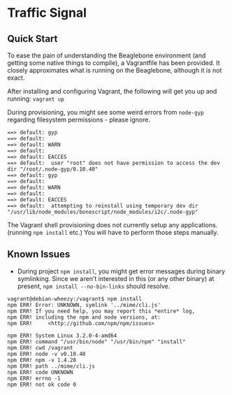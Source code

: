 # Traffic Signal

## Quick Start

To ease the pain of understanding the Beaglebone environment (and getting some native things to compile), a Vagrantfile has been provided. It closely approximates what is running on the Beaglebone, although it is not exact.

After installing and configuring Vagrant, the following will get you up and running:
`vagrant up`

During provisioning, you might see some weird errors from `node-gyp` regarding filesystem permissions - please ignore.

```
==> default: gyp
==> default:
==> default: WARN
==> default:
==> default: EACCES
==> default:  user "root" does not have permission to access the dev dir "/root/.node-gyp/0.10.40"
==> default: gyp
==> default:
==> default: WARN
==> default:
==> default: EACCES
==> default:  attempting to reinstall using temporary dev dir "/usr/lib/node_modules/bonescript/node_modules/i2c/.node-gyp"
```

The Vagrant shell provisioning does not currently setup any applications. (running `npm install` etc.) You will have to perform those steps manually.

## Known Issues

- During project `npm install`, you might get error messages during binary symlinking. Since we aren't interested in this (or any other binary) at present, `npm install --no-bin-links` should resolve.

```
vagrant@debian-wheezy:/vagrant$ npm install
npm ERR! Error: UNKNOWN, symlink '../mime/cli.js'
npm ERR! If you need help, you may report this *entire* log,
npm ERR! including the npm and node versions, at:
npm ERR!     <http://github.com/npm/npm/issues>

npm ERR! System Linux 3.2.0-4-amd64
npm ERR! command "/usr/bin/node" "/usr/bin/npm" "install"
npm ERR! cwd /vagrant
npm ERR! node -v v0.10.40
npm ERR! npm -v 1.4.28
npm ERR! path ../mime/cli.js
npm ERR! code UNKNOWN
npm ERR! errno -1
npm ERR! not ok code 0
```
